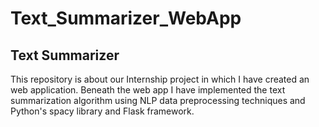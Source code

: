 # Text_Summarizer_WebApp
## Text Summarizer
This repository is about our Internship project in which I have created an web application. Beneath the web app I have implemented the text summarization algorithm using NLP data preprocessing techniques and Python's spacy library and Flask framework.  

